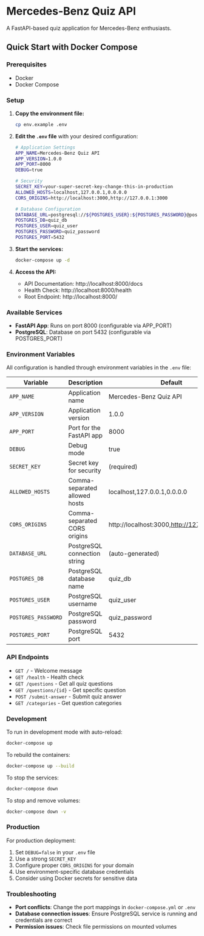 # Mercedes-Benz Quiz API

A FastAPI-based quiz application for Mercedes-Benz enthusiasts.

## Quick Start with Docker Compose

### Prerequisites

- Docker
- Docker Compose

### Setup

1. **Copy the environment file:**

   ```bash
   cp env.example .env
   ```

2. **Edit the `.env` file** with your desired configuration:

   ```bash
   # Application Settings
   APP_NAME=Mercedes-Benz Quiz API
   APP_VERSION=1.0.0
   APP_PORT=8000
   DEBUG=true

   # Security
   SECRET_KEY=your-super-secret-key-change-this-in-production
   ALLOWED_HOSTS=localhost,127.0.0.1,0.0.0.0
   CORS_ORIGINS=http://localhost:3000,http://127.0.0.1:3000

   # Database Configuration
   DATABASE_URL=postgresql://${POSTGRES_USER}:${POSTGRES_PASSWORD}@postgres:5432/${POSTGRES_DB}
   POSTGRES_DB=quiz_db
   POSTGRES_USER=quiz_user
   POSTGRES_PASSWORD=quiz_password
   POSTGRES_PORT=5432

   ```

3. **Start the services:**

   ```bash
   docker-compose up -d
   ```

4. **Access the API:**
   - API Documentation: http://localhost:8000/docs
   - Health Check: http://localhost:8000/health
   - Root Endpoint: http://localhost:8000/

### Available Services

- **FastAPI App**: Runs on port 8000 (configurable via APP_PORT)
- **PostgreSQL**: Database on port 5432 (configurable via POSTGRES_PORT)

### Environment Variables

All configuration is handled through environment variables in the `.env` file:

| Variable            | Description                   | Default                                     |
| ------------------- | ----------------------------- | ------------------------------------------- |
| `APP_NAME`          | Application name              | Mercedes-Benz Quiz API                      |
| `APP_VERSION`       | Application version           | 1.0.0                                       |
| `APP_PORT`          | Port for the FastAPI app      | 8000                                        |
| `DEBUG`             | Debug mode                    | true                                        |
| `SECRET_KEY`        | Secret key for security       | (required)                                  |
| `ALLOWED_HOSTS`     | Comma-separated allowed hosts | localhost,127.0.0.1,0.0.0.0                 |
| `CORS_ORIGINS`      | Comma-separated CORS origins  | http://localhost:3000,http://127.0.0.1:3000 |
| `DATABASE_URL`      | PostgreSQL connection string  | (auto-generated)                            |
| `POSTGRES_DB`       | PostgreSQL database name      | quiz_db                                     |
| `POSTGRES_USER`     | PostgreSQL username           | quiz_user                                   |
| `POSTGRES_PASSWORD` | PostgreSQL password           | quiz_password                               |
| `POSTGRES_PORT`     | PostgreSQL port               | 5432                                        |

### API Endpoints

- `GET /` - Welcome message
- `GET /health` - Health check
- `GET /questions` - Get all quiz questions
- `GET /questions/{id}` - Get specific question
- `POST /submit-answer` - Submit quiz answer
- `GET /categories` - Get question categories

### Development

To run in development mode with auto-reload:

```bash
docker-compose up
```

To rebuild the containers:

```bash
docker-compose up --build
```

To stop the services:

```bash
docker-compose down
```

To stop and remove volumes:

```bash
docker-compose down -v
```

### Production

For production deployment:

1. Set `DEBUG=false` in your `.env` file
2. Use a strong `SECRET_KEY`
3. Configure proper `CORS_ORIGINS` for your domain
4. Use environment-specific database credentials
5. Consider using Docker secrets for sensitive data

### Troubleshooting

- **Port conflicts**: Change the port mappings in `docker-compose.yml` or `.env`
- **Database connection issues**: Ensure PostgreSQL service is running and credentials are correct
- **Permission issues**: Check file permissions on mounted volumes
